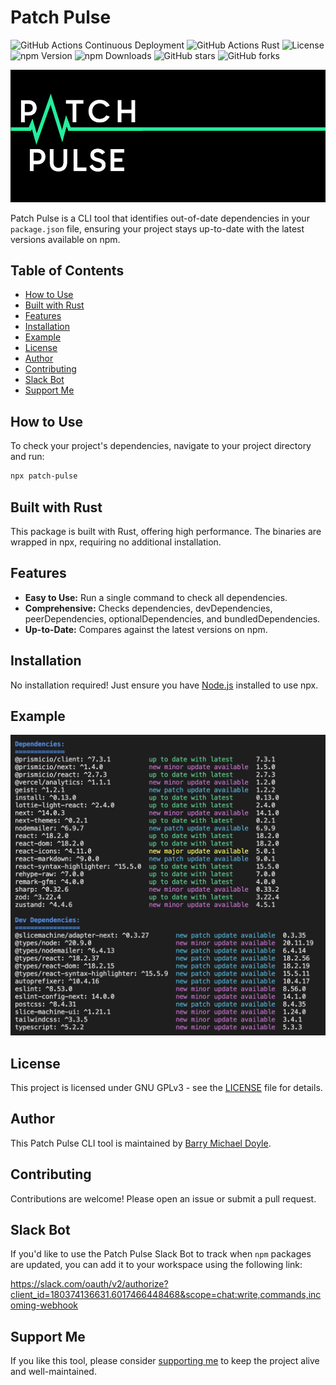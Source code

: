 # Patch Pulse

![GitHub Actions Continuous Deployment](https://github.com/barrymichaeldoyle/patch-pulse-cli/workflows/Continuous%20Deployment/badge.svg) ![GitHub Actions Rust](https://github.com/barrymichaeldoyle/patch-pulse-cli/workflows/Rust/badge.svg) ![License](https://img.shields.io/github/license/barrymichaeldoyle/patch-pulse-cli.svg) ![npm Version](https://img.shields.io/npm/v/patch-pulse.svg) ![npm Downloads](https://img.shields.io/npm/dm/patch-pulse.svg) ![GitHub stars](https://img.shields.io/github/stars/barrymichaeldoyle/patch-pulse-cli.svg?style=social) ![GitHub forks](https://img.shields.io/github/forks/barrymichaeldoyle/patch-pulse-cli.svg?style=social)

![Patch Pulse Banner](assets/banner.png)

Patch Pulse is a CLI tool that identifies out-of-date dependencies in your `package.json` file, ensuring your project stays up-to-date with the latest versions available on npm.

## Table of Contents

- [How to Use](#how-to-use)
- [Built with Rust](#built-with-rust)
- [Features](#features)
- [Installation](#installation)
- [Example](#example)
- [License](#license)
- [Author](#author)
- [Contributing](#contributing)
- [Slack Bot](#slack-bot)
- [Support Me](#support-me)

## How to Use

To check your project's dependencies, navigate to your project directory and run:

```bash
npx patch-pulse
```

## Built with Rust

This package is built with Rust, offering high performance. The binaries are wrapped in npx, requiring no additional installation.

## Features

- **Easy to Use:** Run a single command to check all dependencies.
- **Comprehensive:** Checks dependencies, devDependencies, peerDependencies, optionalDependencies, and bundledDependencies.
- **Up-to-Date:** Compares against the latest versions on npm.

## Installation

No installation required! Just ensure you have [Node.js](https://nodejs.org) installed to use npx.

## Example

![Example Screenshot](assets/example.png)

## License

This project is licensed under GNU GPLv3 - see the [LICENSE](LICENSE) file for details.

## Author

This Patch Pulse CLI tool is maintained by [Barry Michael Doyle](https://barrymichaeldoyle.com).

## Contributing

Contributions are welcome! Please open an issue or submit a pull request.

## Slack Bot

If you'd like to use the Patch Pulse Slack Bot to track when `npm` packages are updated, you can add it to your workspace using the following link:

https://slack.com/oauth/v2/authorize?client_id=180374136631.6017466448468&scope=chat:write,commands,incoming-webhook

## Support Me

If you like this tool, please consider [supporting me](https://www.buymeacoffee.com/barrycg) to keep the project alive and well-maintained.
